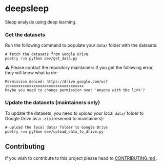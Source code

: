 # deepsleep
Sleep analysis using deep learning.

### Get the datasets
Run the following command to populate your `data/` folder with the datasets:
```shell
# fetch the datasets from Google Drive
poetry run python dev/get_data.py
```

:warning: Please contact the repository maintainers if you get the following 
error, they will know what to do:
```
Permission denied: https://drive.google.com/uc?id=xxxxxxxxxxxxxxxxxxxxxxxxxxxxxxxxx
Maybe you need to change permission over 'Anyone with the link'?
```

### Update the datasets (maintainers only)
To update the datasets, you need to upload your local `data/` folder to Google 
Drive as a `.zip` (reserved to maintainers):
```shell
# upload the local data/ folder to Google Drive
poetry run python dev/upload_data_to_drive.py
```

## Contributing
If you wish to contribute to this project please head to [CONTRIBUTING.md
](https://github.com/AurelienGauffre/deepsleep/blob/master/CONTRIBUTING.md).
